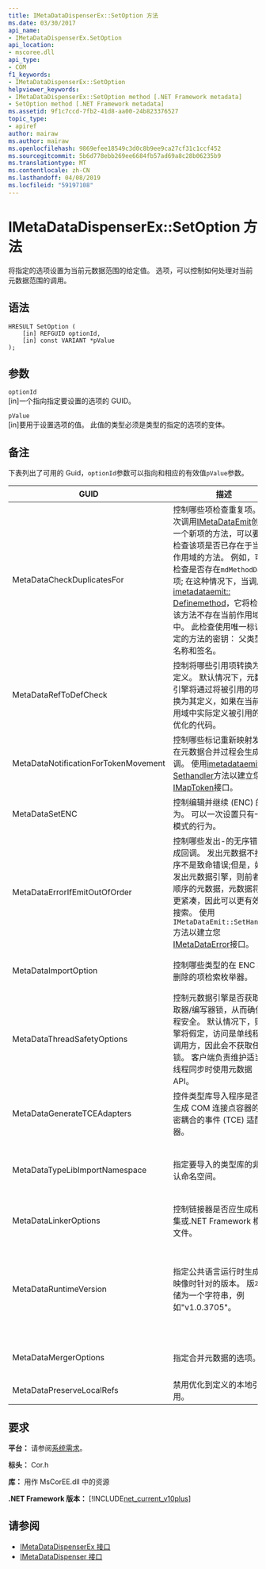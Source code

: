 ```yaml
---
title: IMetaDataDispenserEx::SetOption 方法
ms.date: 03/30/2017
api_name:
- IMetaDataDispenserEx.SetOption
api_location:
- mscoree.dll
api_type:
- COM
f1_keywords:
- IMetaDataDispenserEx::SetOption
helpviewer_keywords:
- IMetaDataDispenserEx::SetOption method [.NET Framework metadata]
- SetOption method [.NET Framework metadata]
ms.assetid: 9f1c7ccd-7fb2-41d8-aa00-24b823376527
topic_type:
- apiref
author: mairaw
ms.author: mairaw
ms.openlocfilehash: 9869efee18549c3d0c8b9ee9ca27cf31c1ccf452
ms.sourcegitcommit: 5b6d778ebb269ee6684fb57ad69a8c28b06235b9
ms.translationtype: MT
ms.contentlocale: zh-CN
ms.lasthandoff: 04/08/2019
ms.locfileid: "59197108"
---
```

# <a name="imetadatadispenserexsetoption-method"></a>IMetaDataDispenserEx::SetOption 方法
将指定的选项设置为当前元数据范围的给定值。 选项，可以控制如何处理对当前元数据范围的调用。  
  
## <a name="syntax"></a>语法  
  
```  
HRESULT SetOption (  
    [in] REFGUID optionId,   
    [in] const VARIANT *pValue  
);  
```  
  
## <a name="parameters"></a>参数  
 `optionId`  
 [in]一个指向指定要设置的选项的 GUID。  
  
 `pValue`  
 [in]要用于设置选项的值。 此值的类型必须是类型的指定的选项的变体。  
  
## <a name="remarks"></a>备注  
 下表列出了可用的 Guid，`optionId`参数可以指向和相应的有效值`pValue`参数。  
  
|GUID|描述|`pValue` 参数|  
|----------|-----------------|------------------------|  
|MetaDataCheckDuplicatesFor|控制哪些项检查重复项。 每次调用[IMetaDataEmit](../../../../docs/framework/unmanaged-api/metadata/imetadataemit-interface.md)创建一个新项的方法，可以要求检查该项是否已存在于当前作用域的方法。 例如，可以检查是否存在`mdMethodDef`项; 在这种情况下，当调用[imetadataemit:: Definemethod](../../../../docs/framework/unmanaged-api/metadata/imetadataemit-definemethod-method.md)，它将检查，该方法不存在当前作用域中。 此检查使用唯一标识给定的方法的密钥： 父类型、 名称和签名。|必须为类型 UI4 的变体，必须包含的值的组合[CorCheckDuplicatesFor](../../../../docs/framework/unmanaged-api/metadata/corcheckduplicatesfor-enumeration.md)枚举。|  
|MetaDataRefToDefCheck|控制将哪些引用项转换为的定义。 默认情况下，元数据引擎将通过将被引用的项转换为其定义，如果在当前作用域中实际定义被引用的项优化的代码。|必须为类型 UI4 的变体，必须包含的值的组合[CorRefToDefCheck](../../../../docs/framework/unmanaged-api/metadata/correftodefcheck-enumeration.md)枚举。|  
|MetaDataNotificationForTokenMovement|控制哪些标记重新映射发生在元数据合并过程会生成回调。 使用[imetadataemit:: Sethandler](../../../../docs/framework/unmanaged-api/metadata/imetadataemit-sethandler-method.md)方法以建立您[IMapToken](../../../../docs/framework/unmanaged-api/metadata/imaptoken-interface.md)接口。|必须为类型 UI4 的变体，必须包含的值的组合[CorNotificationForTokenMovement](../../../../docs/framework/unmanaged-api/metadata/cornotificationfortokenmovement-enumeration.md)枚举。|  
|MetaDataSetENC|控制编辑并继续 (ENC) 的行为。 可以一次设置只有一种模式的行为。|必须为类型 UI4 的变体，必须包含的值[CorSetENC](../../../../docs/framework/unmanaged-api/metadata/corsetenc-enumeration.md)枚举。 值不是一个位掩码。|  
|MetaDataErrorIfEmitOutOfOrder|控制哪些发出-的无序错误生成回调。 发出元数据不按顺序不是致命错误;但是，如果发出元数据引擎，则前者的顺序的元数据，元数据将是更紧凑，因此可以更有效地搜索。 使用`IMetaDataEmit::SetHandler`方法以建立您[IMetaDataError](../../../../docs/framework/unmanaged-api/metadata/imetadataerror-interface.md)接口。|必须为类型 UI4 的变体，必须包含的值的组合[CorErrorIfEmitOutOfOrder](../../../../docs/framework/unmanaged-api/metadata/corerrorifemitoutoforder-enumeration.md)枚举。|  
|MetaDataImportOption|控制哪些类型的在 ENC 期间删除的项检索枚举器。|必须为类型 UI4 的变体，必须包含的值的组合[CorImportOptions 枚举](../../../../docs/framework/unmanaged-api/metadata/corimportoptions-enumeration.md)枚举。|  
|MetaDataThreadSafetyOptions|控制元数据引擎是否获取读取器/编写器锁，从而确保线程安全。 默认情况下，则引擎将假定，访问是单线程的调用方，因此会不获取任何锁。 客户端负责维护适当的线程同步时使用元数据 API。|必须为类型 UI4 的变体，必须包含的值[CorThreadSafetyOptions](../../../../docs/framework/unmanaged-api/metadata/corthreadsafetyoptions-enumeration.md)枚举。 值不是一个位掩码。|  
|MetaDataGenerateTCEAdapters|控件类型库导入程序是否应生成 COM 连接点容器的紧密耦合的事件 (TCE) 适配器。|必须为类型 BOOL 的变体。 如果`pValue`设置为`true`，类型库导入程序将生成 TCE 适配器。|  
|MetaDataTypeLibImportNamespace|指定要导入的类型库的非默认命名空间。|必须为 null 值或 BSTR 类型的变体。 如果`pValue`是一个 null 值，当前命名空间设置为 null; 否则为在当前命名空间设置为保存在变量的 BSTR 类型的字符串。|  
|MetaDataLinkerOptions|控制链接器是否应生成程序集或.NET Framework 模块文件。|必须为类型 UI4 的变体，必须包含的值的组合[CorLinkerOptions](../../../../docs/framework/unmanaged-api/metadata/corlinkeroptions-enumeration.md)枚举。|  
|MetaDataRuntimeVersion|指定公共语言运行时生成此映像时针对的版本。 版本存储为一个字符串，例如"v1.0.3705"。|必须为 null 值、 VT_EMPTY 值或 BSTR 类型的变体。 如果`pValue`是运行时版本设置为 null，为 null。 如果`pValue`是 VT_EMPTY，版本设置为默认值，从版本的 Mscorwks.dll 在其中运行的元数据代码绘制。 否则，运行时版本设置为保存在变量的 BSTR 类型的字符串。|  
|MetaDataMergerOptions|指定合并元数据的选项。|必须为类型 UI4 的变体，必须包含的值的组合`MergeFlags`枚举，它在 CorHdr.h 文件中所述。|  
|MetaDataPreserveLocalRefs|禁用优化到定义的本地引用。|必须包含的值的组合[CorLocalRefPreservation](../../../../docs/framework/unmanaged-api/metadata/corlocalrefpreservation-enumeration.md)枚举。|  
  
## <a name="requirements"></a>要求  
 **平台：** 请参阅[系统需求](../../../../docs/framework/get-started/system-requirements.md)。  
  
 **标头：** Cor.h  
  
 **库：** 用作 MsCorEE.dll 中的资源  
  
 **.NET Framework 版本：** [!INCLUDE[net_current_v10plus](../../../../includes/net-current-v10plus-md.md)]  
  
## <a name="see-also"></a>请参阅

- [IMetaDataDispenserEx 接口](../../../../docs/framework/unmanaged-api/metadata/imetadatadispenserex-interface.md)
- [IMetaDataDispenser 接口](../../../../docs/framework/unmanaged-api/metadata/imetadatadispenser-interface.md)
